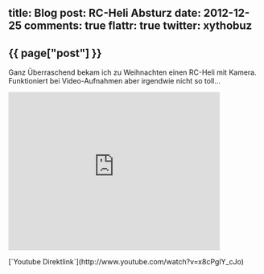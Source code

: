 title: Blog
post: RC-Heli Absturz
date: 2012-12-25
comments: true
flattr: true
twitter: xythobuz
---

## {{ page["post"] }}
<!--%
from datetime import datetime
date = datetime.strptime(page["date"], "%Y-%m-%d").strftime("%B %d, %Y")
print "*Posted at %s.*" % date
%-->

Ganz Überraschend bekam ich zu Weihnachten einen RC-Heli mit Kamera. Funktioniert bei Video-Aufnahmen aber irgendwie nicht so toll...

<iframe width="420" height="315" src="http://www.youtube.com/embed/x8cPgIY_cJo" frameborder="0" allowfullscreen></iframe></p>
[`Youtube Direktlink`](http://www.youtube.com/watch?v=x8cPgIY_cJo)